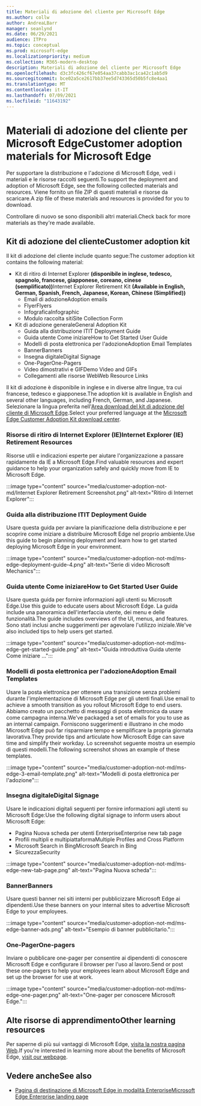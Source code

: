 ```yaml
---
title: Materiali di adozione del cliente per Microsoft Edge
ms.author: collw
author: AndreaLBarr
manager: seanlynd
ms.date: 06/29/2021
audience: ITPro
ms.topic: conceptual
ms.prod: microsoft-edge
ms.localizationpriority: medium
ms.collection: M365-modern-desktop
description: Materiali di adozione del cliente per Microsoft Edge
ms.openlocfilehash: d3c3fc426cf67e054aa37cabb3ac1ca42c1ab5d9
ms.sourcegitcommit: bce02a5ce2617bb37ee5d743365d50b5fc8e4aa1
ms.translationtype: MT
ms.contentlocale: it-IT
ms.lasthandoff: 07/09/2021
ms.locfileid: "11643192"
---
```

# <a name="customer-adoption-materials-for-microsoft-edge"></a><span data-ttu-id="85829-103">Materiali di adozione del cliente per Microsoft Edge</span><span class="sxs-lookup"><span data-stu-id="85829-103">Customer adoption materials for Microsoft Edge</span></span>

<span data-ttu-id="85829-104">Per supportare la distribuzione e l'adozione di Microsoft Edge, vedi i materiali e le risorse raccolti seguenti.</span><span class="sxs-lookup"><span data-stu-id="85829-104">To support the deployment and adoption of Microsoft Edge, see the following collected materials and resources.</span></span> <span data-ttu-id="85829-105">Viene fornito un file ZIP di questi materiali e risorse da scaricare.</span><span class="sxs-lookup"><span data-stu-id="85829-105">A zip file of these materials and resources is provided for you to download.</span></span>

<span data-ttu-id="85829-106">Controllare di nuovo se sono disponibili altri materiali.</span><span class="sxs-lookup"><span data-stu-id="85829-106">Check back for more materials as they're made available.</span></span>

## <a name="customer-adoption-kit"></a><span data-ttu-id="85829-107">Kit di adozione del cliente</span><span class="sxs-lookup"><span data-stu-id="85829-107">Customer adoption kit</span></span>

<span data-ttu-id="85829-108">Il kit di adozione del cliente include quanto segue:</span><span class="sxs-lookup"><span data-stu-id="85829-108">The customer adoption kit contains the following material:</span></span>
- <span data-ttu-id="85829-109">Kit di ritiro di Internet Explorer **(disponibile in inglese, tedesco, spagnolo, francese, giapponese, coreano, cinese (semplificato))**</span><span class="sxs-lookup"><span data-stu-id="85829-109">Internet Explorer Retirement Kit **(Available in English, German, Spanish, French, Japanese, Korean, Chinese (Simplified))**</span></span>
    - <span data-ttu-id="85829-110">Email di adozione</span><span class="sxs-lookup"><span data-stu-id="85829-110">Adoption emails</span></span>
    - <span data-ttu-id="85829-111">Flyer</span><span class="sxs-lookup"><span data-stu-id="85829-111">Flyers</span></span>
    - <span data-ttu-id="85829-112">Infografica</span><span class="sxs-lookup"><span data-stu-id="85829-112">Infographic</span></span>
    - <span data-ttu-id="85829-113">Modulo raccolta siti</span><span class="sxs-lookup"><span data-stu-id="85829-113">Site Collection Form</span></span>
- <span data-ttu-id="85829-114">Kit di adozione generale</span><span class="sxs-lookup"><span data-stu-id="85829-114">General Adoption Kit</span></span>
    - <span data-ttu-id="85829-115">Guida alla distribuzione IT</span><span class="sxs-lookup"><span data-stu-id="85829-115">IT Deployment Guide</span></span>
    - <span data-ttu-id="85829-116">Guida utente Come iniziare</span><span class="sxs-lookup"><span data-stu-id="85829-116">How to Get Started User Guide</span></span>
    - <span data-ttu-id="85829-117">Modelli di posta elettronica per l'adozione</span><span class="sxs-lookup"><span data-stu-id="85829-117">Adoption Email Templates</span></span>
    - <span data-ttu-id="85829-118">Banner</span><span class="sxs-lookup"><span data-stu-id="85829-118">Banners</span></span>
    - <span data-ttu-id="85829-119">Insegna digitale</span><span class="sxs-lookup"><span data-stu-id="85829-119">Digital Signage</span></span>
    - <span data-ttu-id="85829-120">One-Pager</span><span class="sxs-lookup"><span data-stu-id="85829-120">One-Pagers</span></span>
    - <span data-ttu-id="85829-121">Video dimostrativi e GIF</span><span class="sxs-lookup"><span data-stu-id="85829-121">Demo Video and GIFs</span></span>
    - <span data-ttu-id="85829-122">Collegamenti alle risorse Web</span><span class="sxs-lookup"><span data-stu-id="85829-122">Web Resource Links</span></span>

<span data-ttu-id="85829-123">Il kit di adozione è disponibile in inglese e in diverse altre lingue, tra cui francese, tedesco e giapponese.</span><span class="sxs-lookup"><span data-stu-id="85829-123">The adoption kit is available in English and several other languages, including French, German, and Japanese.</span></span> <span data-ttu-id="85829-124">Selezionare la lingua preferita nell'[Area download del kit di adozione del cliente di Microsoft Edge](https://www.microsoft.com/download/details.aspx?id=102119).</span><span class="sxs-lookup"><span data-stu-id="85829-124">Select your preferred language at the [Microsoft Edge Customer Adoption Kit download center](https://www.microsoft.com/download/details.aspx?id=102119).</span></span>

### <a name="internet-explorer-ie-retirement-resources"></a><span data-ttu-id="85829-125">Risorse di ritiro di Internet Explorer (IE)</span><span class="sxs-lookup"><span data-stu-id="85829-125">Internet Explorer (IE) Retirement Resources</span></span>

<span data-ttu-id="85829-126">Risorse utili e indicazioni esperte per aiutare l'organizzazione a passare rapidamente da IE a Microsoft Edge.</span><span class="sxs-lookup"><span data-stu-id="85829-126">Find valuable resources and expert guidance to help your organization safely and quickly move from IE to Microsoft Edge.</span></span>

:::image type="content" source="media/customer-adoption-not-md/Internet Explorer Retirement Screenshot.png" alt-text="Ritiro di Internet Explorer":::

### <a name="it-deployment-guide"></a><span data-ttu-id="85829-128">Guida alla distribuzione IT</span><span class="sxs-lookup"><span data-stu-id="85829-128">IT Deployment Guide</span></span>

<span data-ttu-id="85829-129">Usare questa guida per avviare la pianificazione della distribuzione e per scoprire come iniziare a distribuire Microsoft Edge nel proprio ambiente.</span><span class="sxs-lookup"><span data-stu-id="85829-129">Use this guide to begin planning deployment and learn how to get started deploying Microsoft Edge in your environment.</span></span>

:::image type="content" source="media/customer-adoption-not-md/ms-edge-deployment-guide-4.png" alt-text="Serie di video Microsoft Mechanics":::

### <a name="how-to-get-started-user-guide"></a><span data-ttu-id="85829-131">Guida utente Come iniziare</span><span class="sxs-lookup"><span data-stu-id="85829-131">How to Get Started User Guide</span></span>

<span data-ttu-id="85829-132">Usare questa guida per fornire informazioni agli utenti su Microsoft Edge.</span><span class="sxs-lookup"><span data-stu-id="85829-132">Use this guide to educate users about Microsoft Edge.</span></span> <span data-ttu-id="85829-133">La guida include una panoramica dell'interfaccia utente, dei menu e delle funzionalità.</span><span class="sxs-lookup"><span data-stu-id="85829-133">The guide includes overviews of the UI, menus, and features.</span></span> <span data-ttu-id="85829-134">Sono stati inclusi anche suggerimenti per agevolare l'utilizzo iniziale.</span><span class="sxs-lookup"><span data-stu-id="85829-134">We've also included tips to help users get started.</span></span>

:::image type="content" source="media/customer-adoption-not-md/ms-edge-get-started-guide.png" alt-text="Guida introduttiva Guida utente Come iniziare ...":::

### <a name="adoption-email-templates"></a><span data-ttu-id="85829-136">Modelli di posta elettronica per l'adozione</span><span class="sxs-lookup"><span data-stu-id="85829-136">Adoption Email Templates</span></span>

<span data-ttu-id="85829-137">Usare la posta elettronica per ottenere una transizione senza problemi durante l'implementazione di Microsoft Edge per gli utenti finali.</span><span class="sxs-lookup"><span data-stu-id="85829-137">Use email to achieve a smooth transition as you rollout Microsoft Edge to end users.</span></span> <span data-ttu-id="85829-138">Abbiamo creato un pacchetto di messaggi di posta elettronica da usare come campagna interna.</span><span class="sxs-lookup"><span data-stu-id="85829-138">We’ve packaged a set of emails for you to use as an internal campaign.</span></span> <span data-ttu-id="85829-139">Forniscono suggerimenti e illustrano in che modo Microsoft Edge può far risparmiare tempo e semplificare la propria giornata lavorativa.</span><span class="sxs-lookup"><span data-stu-id="85829-139">They provide tips and articulate how Microsoft Edge can save time and simplify their workday.</span></span> <span data-ttu-id="85829-140">Lo screenshot seguente mostra un esempio di questi modelli.</span><span class="sxs-lookup"><span data-stu-id="85829-140">The following screenshot shows an example of these templates.</span></span>

:::image type="content" source="media/customer-adoption-not-md/ms-edge-3-email-template.png" alt-text="Modelli di posta elettronica per l'adozione":::

### <a name="digital-signage"></a><span data-ttu-id="85829-142">Insegna digitale</span><span class="sxs-lookup"><span data-stu-id="85829-142">Digital Signage</span></span>

<span data-ttu-id="85829-143">Usare le indicazioni digitali seguenti per fornire informazioni agli utenti su Microsoft Edge:</span><span class="sxs-lookup"><span data-stu-id="85829-143">Use the following digital signage to inform users about Microsoft Edge:</span></span>

- <span data-ttu-id="85829-144">Pagina Nuova scheda per utenti Enterprise</span><span class="sxs-lookup"><span data-stu-id="85829-144">Enterprise new tab page</span></span>
- <span data-ttu-id="85829-145">Profili multipli e multipiattaforma</span><span class="sxs-lookup"><span data-stu-id="85829-145">Multiple Profiles and Cross Platform</span></span>
- <span data-ttu-id="85829-146">Microsoft Search in Bing</span><span class="sxs-lookup"><span data-stu-id="85829-146">Microsoft Search in Bing</span></span>
- <span data-ttu-id="85829-147">Sicurezza</span><span class="sxs-lookup"><span data-stu-id="85829-147">Security</span></span>

:::image type="content" source="media/customer-adoption-not-md/ms-edge-new-tab-page.png" alt-text="Pagina Nuova scheda":::

### <a name="banners"></a><span data-ttu-id="85829-149">Banner</span><span class="sxs-lookup"><span data-stu-id="85829-149">Banners</span></span>

<span data-ttu-id="85829-150">Usare questi banner nei siti interni per pubblicizzare Microsoft Edge ai dipendenti.</span><span class="sxs-lookup"><span data-stu-id="85829-150">Use these banners on your internal sites to advertise Microsoft Edge to your employees.</span></span>

:::image type="content" source="media/customer-adoption-not-md/ms-edge-banner-ads.png" alt-text="Esempio di banner pubblicitario.":::

### <a name="one-pagers"></a><span data-ttu-id="85829-152">One-Pager</span><span class="sxs-lookup"><span data-stu-id="85829-152">One-pagers</span></span>

<span data-ttu-id="85829-153">Inviare o pubblicare one-pager per consentire ai dipendenti di conoscere Microsoft Edge e configurare il browser per l'uso al lavoro.</span><span class="sxs-lookup"><span data-stu-id="85829-153">Send or post these one-pagers to help your employees learn about Microsoft Edge and set up the browser for use at work.</span></span>

:::image type="content" source="media/customer-adoption-not-md/ms-edge-one-pager.png" alt-text="One-pager per conoscere Microsoft Edge.":::

## <a name="other-learning-resources"></a><span data-ttu-id="85829-155">Alte risorse di apprendimento</span><span class="sxs-lookup"><span data-stu-id="85829-155">Other learning resources</span></span>

<span data-ttu-id="85829-156">Per saperne di più sui vantaggi di Microsoft Edge, [visita la nostra pagina Web](https://www.microsoft.com/edge/business).</span><span class="sxs-lookup"><span data-stu-id="85829-156">If you're interested in learning more about the benefits of Microsoft Edge, [visit our webpage](https://www.microsoft.com/edge/business).</span></span>

## <a name="see-also"></a><span data-ttu-id="85829-157">Vedere anche</span><span class="sxs-lookup"><span data-stu-id="85829-157">See also</span></span>

- [<span data-ttu-id="85829-158">Pagina di destinazione di Microsoft Edge in modalità Enterprise</span><span class="sxs-lookup"><span data-stu-id="85829-158">Microsoft Edge Enterprise landing page</span></span>](https://aka.ms/EdgeEnterprise)
